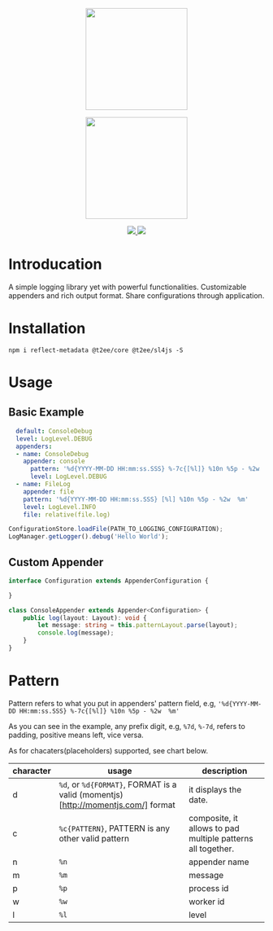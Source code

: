<p align="center">
    <a href="http://t2ee.org">
        <img width="200" src="http://t2ee.org/img/logos/t2ee.png">
    </a>
</p>
<p align="center">
    <a href="http://sl4js.t2ee.org">
        <img width="200" src="http://t2ee.org/img/logos/sl4js.png">
    </a>
</p>

<p align="center">
    <a href="https://travis-ci.org/t2ee/sl4js">
        <img src="https://img.shields.io/travis/t2ee/sl4js/master.svg?style=flat-square">
    </a>
    <a href="https://coveralls.io/r/t2ee/sl4js?branch=master">
        <img src="https://img.shields.io/coveralls/t2ee/sl4js/master.svg?style=flat-square">
    </a>
</p>

# Introducation

A simple logging library yet with powerful functionalities. Customizable appenders and rich output format. Share configurations through application.

# Installation

`npm i reflect-metadata @t2ee/core @t2ee/sl4js -S`

# Usage

## Basic Example

```yaml
  default: ConsoleDebug
  level: LogLevel.DEBUG
  appenders:
  - name: ConsoleDebug
    appender: console
      pattern: '%d{YYYY-MM-DD HH:mm:ss.SSS} %-7c{[%l]} %10n %5p - %2w  %m'
      level: LogLevel.DEBUG
  - name: FileLog
    appender: file
    pattern: '%d{YYYY-MM-DD HH:mm:ss.SSS} [%l] %10n %5p - %2w  %m'
    level: LogLevel.INFO
    file: relative(file.log)
```

```typescript
ConfigurationStore.loadFile(PATH_TO_LOGGING_CONFIGURATION);
LogManager.getLogger().debug('Hello World');
```

## Custom Appender

```typescript
interface Configuration extends AppenderConfiguration {

}

class ConsoleAppender extends Appender<Configuration> {
    public log(layout: Layout): void {
        let message: string = this.patternLayout.parse(layout);
        console.log(message);
    }
}
```

# Pattern

Pattern refers to what you put in appenders' pattern field, e.g, `'%d{YYYY-MM-DD HH:mm:ss.SSS} %-7c{[%l]} %10n %5p - %2w  %m'`

As you can see in the example, any prefix digit, e.g, `%7d`, `%-7d`, refers to padding, positive means left, vice versa.

As for chacaters(placeholders) supported, see chart below.

character |       usage        | description
----------|--------------------|-------------
d         | `%d`, or `%d{FORMAT}`, FORMAT is a valid (momentjs)[http://momentjs.com/] format | it displays the date.
c         | `%c{PATTERN}`, PATTERN is any other valid pattern | composite, it allows to pad multiple patterns all together.
n         | `%n`               | appender name
m         | `%m`               | message
p         | `%p`               | process id
w         | `%w`               | worker id
l         | `%l`               | level
